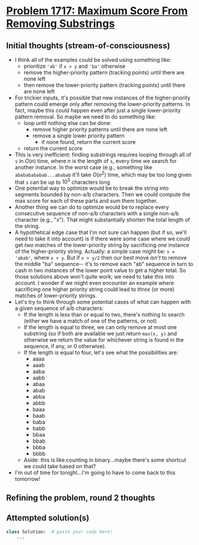 # [Problem 1717: Maximum Score From Removing Substrings](https://leetcode.com/problems/maximum-score-from-removing-substrings/description/?envType=daily-question)

## Initial thoughts (stream-of-consciousness)
- I think all of the examples could be solved using something like:
    - prioritize `'ab'` if `x > y` and `'ba'` otherwise
    - remove the higher-priority pattern (tracking points) until there are none left
    - then remove the lower-priority pattern (tracking points) until there are none left
- For trickier inputs, it's possible that new instances of the higher-priority pattern could emerge only after removing the lower-priority patterns.  In fact, maybe this could happen even after just a single lower-priority pattern removal.  So maybe we need to do something like:
    - loop until nothing else can be done:
        - remove higher priority patterns until there are none left
        - remove a single lower priority pattern
            - if none found, return the current score
    - return the current score
- This is very inefficient: finding substrings requires looping through all of `s` in $O(n)$ time, where $n$ is the length of `s`, every time we search for another instance.  In the worst case (e.g., something like `abababababab...ababab` it'll take $O(n^2)$ time, which may be too long given that `s` can be up to $10^5$ characters long
- One potential way to optimize would be to break the string into segments bounded by non-a/b characters.  Then we could compute the max score for each of these parts and sum them together.
- Another thing we can do to optimize would be to replace every consecutive sequence of non-a/b characters with a single non-a/b character (e.g., "x").  That might substantially shorten the total length of the string.
- A hypothetical edge case that I'm not sure can happen (but if so, we'll need to take it into account) is if there were some case where we could get *two* matches of the lower-priority string by sacrificing *one* instance of the higher-priority string.  Actually: a simple case might be: `s = 'abab'`, where `x < y`.  But if `x > y/2` then our best move *isn't* to remove the middle "ba" sequence-- it's to remove each "ab" sequence in turn to cash in two instances of the lower point value to get a higher total.  So those solutions above won't quite work; we need to take this into account.  I wonder if we might even encounter an example where sacrificing one higher priority string could lead to *three* (or more) matches of lower-priority strings.
- Let's try to think through some potential cases of what can happen with a given sequence of a/b characters:
    - If the length is less than or equal to two, there's nothing to search (either we have a match of one of the patterns, or not)
    - If the length is equal to three, we can only remove at most one substring (so if both are available we just return `max(x, y)` and otherwise we return the value for whichever string is found in the sequence, if any, or 0 otherwise).
    - If the length is equal to four, let's see what the possibilities are:
        - aaaa
        - aaab
        - aaba
        - aabb
        - abaa
        - abab
        - abba
        - abbb
        - baaa
        - baab
        - baba
        - babb
        - bbaa
        - bbab
        - bbba
        - bbbb
    - Aside: this is like counting in binary...maybe there's some shortcut we could take based on that?
- I'm out of time for tonight...I'm going to have to come back to this tomorrow!

## Refining the problem, round 2 thoughts

## Attempted solution(s)
```python
class Solution:  # paste your code here!
    ...
```

